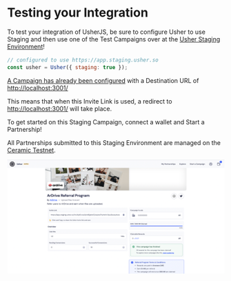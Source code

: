 # Testing your Integration

To test your integration of UsherJS, be sure to configure Usher to use Staging and then use one of the Test Campaigns over at the [Usher Staging Environment](https://app.staging.usher.so/)!

```javascript
// configured to use https://app.staging.usher.so
const usher = Usher({ staging: true });

```

[A Campaign has already been configured](https://app.staging.usher.so/campaign/arweave/ida4Pebl2uULdI\_rN8waEw65mVH9uIFTY1JyeZt1PBM) with a Destination URL of [http://localhost:3001/](http://localhost:3001/)&#x20;

This means that when this Invite Link is used, a redirect to [http://localhost:3001/](http://localhost:3001/) will take place.

To get started on this Staging Campaign, connect a wallet and Start a Partnership!

All Partnerships submitted to this Staging Environment are managed on the [Ceramic Testnet](https://developers.ceramic.network/run/nodes/available/).

![Staging Campaign](<../.gitbook/assets/Screen Shot 2022-07-19 at 3.56.28 am (1).png>)
